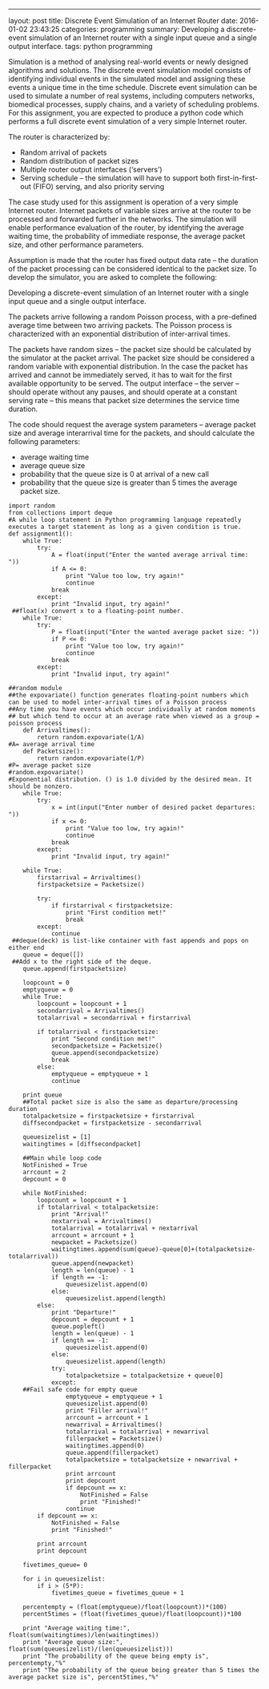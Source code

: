 ---
layout: post
title: Discrete Event Simulation of an Internet Router 
date: 2016-01-02 23:43:25
categories: programming
summary: Developing a discrete-event simulation of an Internet router with a single input queue and a single output interface. 
tags: python programming  

Simulation is a method of analysing real-world events or newly designed algorithms and solutions. The
discrete event simulation model consists of identifying individual events in the simulated model and
assigning these events a unique time in the time schedule. Discrete event simulation can be used to
simulate a number of real systems, including computers networks, biomedical processes, supply
chains, and a variety of scheduling problems.
For this assignment, you are expected to produce a python code which performs a full discrete event
simulation of a very simple Internet router. 

The router is characterized by:

- Random arrival of packets
- Random distribution of packet sizes
- Multiple router output interfaces (‘servers’)
- Serving schedule – the simulation will have to support both first-in-first-out (FIFO) serving,
and also priority serving

The case study used for this assignment is operation of a very simple Internet router. Internet packets
of variable sizes arrive at the router to be processed and forwarded further in the networks. The simulation will enable performance evaluation of the router, by identifying the average waiting time,
the probability of immediate response, the average packet size, and other performance parameters.

Assumption is made that the router has fixed output data rate – the duration of the packet processing
can be considered identical to the packet size.
To develop the simulator, you are asked to complete the 
following:

Developing a discrete-event simulation of an Internet router with a single input queue and a single output interface. 

The packets arrive following a random Poisson process, with a pre-defined average time between two arriving packets. The Poisson process is
characterized with an exponential distribution of inter-arrival times. 

The packets have random sizes –
the packet size should be calculated by the simulator at the packet arrival. The packet size should be
considered a random variable with exponential distribution. In the case the packet has arrived and
cannot be immediately served, it has to wait for the first available opportunity to be served. The
output interface – the server – should operate without any pauses, and should operate at a constant
serving rate – this means that packet size determines the service time duration.

The code should request the average system parameters – average packet size and average interarrival
time for the packets, and should calculate the following parameters:

- average waiting time
- average queue size
- probability that the queue size is 0 at arrival of a new call
- probability that the queue size is greater than 5 times the average packet size. 

```
import random
from collections import deque
#A while loop statement in Python programming language repeatedly executes a target statement as long as a given condition is true.
def assignment1():
    while True:
        try:
            A = float(input("Enter the wanted average arrival time: "))
            if A <= 0:
                print "Value too low, try again!"
                continue
            break
        except:
            print "Invalid input, try again!"
 ##float(x) convert x to a floating-point number.           
    while True:
        try:
            P = float(input("Enter the wanted average packet size: "))
            if P <= 0:
                print "Value too low, try again!"
                continue
            break
        except:
            print "Invalid input, try again!"
    
##random module
##the expovariate() function generates floating-point numbers which can be used to model inter-arrival times of a Poisson process
##Any time you have events which occur individually at random moments
## but which tend to occur at an average rate when viewed as a group = poisson process
    def Arrivaltimes():
        return random.expovariate(1/A)
#A= average arrival time
    def Packetsize():
        return random.expovariate(1/P)
#P= average packet size
#random.expovariate()
#Exponential distribution. () is 1.0 divided by the desired mean. It should be nonzero.
    while True:
        try:
            x = int(input("Enter number of desired packet departures: "))
            if x <= 0:
                print "Value too low, try again!"
                continue
            break
        except:
            print "Invalid input, try again!"
    
    while True:
        firstarrival = Arrivaltimes()
        firstpacketsize = Packetsize()
        
        try:
            if firstarrival < firstpacketsize:
                print "First condition met!"
                break
        except:
            continue
 ##deque(deck) is list-like container with fast appends and pops on either end     
    queue = deque([])
 ##Add x to the right side of the deque. 
    queue.append(firstpacketsize)

    loopcount = 0
    emptyqueue = 0
    while True:
        loopcount = loopcount + 1
        secondarrival = Arrivaltimes()
        totalarrival = secondarrival + firstarrival
        
        if totalarrival < firstpacketsize:
            print "Second condition met!"
            secondpacketsize = Packetsize()
            queue.append(secondpacketsize)
            break
        else:
            emptyqueue = emptyqueue + 1
            continue

    print queue 
    ##Total packet size is also the same as departure/processing duration 
    totalpacketsize = firstpacketsize + firstarrival  
    diffsecondpacket = firstpacketsize - secondarrival

    queuesizelist = [1]
    waitingtimes = [diffsecondpacket]

    ##Main while loop code
    NotFinished = True
    arrcount = 2
    depcount = 0

    while NotFinished:
        loopcount = loopcount + 1
        if totalarrival < totalpacketsize:
            print "Arrival!"
            nextarrival = Arrivaltimes()
            totalarrival = totalarrival + nextarrival
            arrcount = arrcount + 1
            newpacket = Packetsize()
            waitingtimes.append(sum(queue)-queue[0]+(totalpacketsize-totalarrival))
            queue.append(newpacket)
            length = len(queue) - 1
            if length == -1:
                queuesizelist.append(0)
            else:
                queuesizelist.append(length)
        else:
            print "Departure!"
            depcount = depcount + 1
            queue.popleft()
            length = len(queue) - 1
            if length == -1:
                queuesizelist.append(0)
            else:
                queuesizelist.append(length)
            try:
                totalpacketsize = totalpacketsize + queue[0]
            except:
    ##Fail safe code for empty queue      
                emptyqueue = emptyqueue + 1
                queuesizelist.append(0)
                print "Filler arrival!"
                arrcount = arrcount + 1
                newarrival = Arrivaltimes()
                totalarrival = totalarrival + newarrival
                fillerpacket = Packetsize()
                waitingtimes.append(0)
                queue.append(fillerpacket)
                totalpacketsize = totalpacketsize + newarrival + fillerpacket
                print arrcount
                print depcount
                if depcount == x:
                    NotFinished = False
                    print "Finished!"
                continue 
        if depcount == x:
            NotFinished = False
            print "Finished!"

        print arrcount
        print depcount

    fivetimes_queue= 0

    for i in queuesizelist:
        if i > (5*P):
            fivetimes_queue = fivetimes_queue + 1

    percentempty = (float(emptyqueue)/float(loopcount))*(100)
    percent5times = (float(fivetimes_queue)/float(loopcount))*100

    print "Average waiting time:", float(sum(waitingtimes)/len(waitingtimes)) 
    print "Average queue size:", float(sum(queuesizelist)/(len(queuesizelist)))
    print "The probability of the queue being empty is", percentempty,"%"  
    print "The probability of the queue being greater than 5 times the average packet size is", percent5times,"%"
```